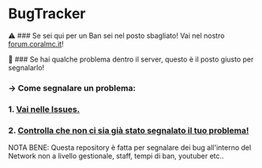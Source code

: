 # BugTracker

⚠️ ### Se sei qui per un Ban sei nel posto sbagliato! Vai nel nostro [forum.coralmc.it](https://forum.coralmc.it)!

🐞 ### Se hai qualche problema dentro il server, questo è il posto giusto per segnalarlo!


### -> Come segnalare un problema:
### 1. [Vai nelle Issues.](https://github.com/CoralMC-It/BugTracker/issues/)
### 2. [Controlla che non ci sia già stato segnalato il tuo problema!](https://github.com/CoralMC-It/BugTracker/issues/)

NOTA BENE: Questa repository è fatta per segnalare dei bug all'interno del Network non a livello gestionale, staff, tempi di ban, youtuber etc.. 
